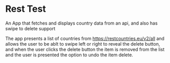 # Rest Test
An App that fetches and displays country data from an api, and also has swipe to delete support

The app presents a list of countries from https://restcountries.eu/v2/all and allows the user to be ablt to swipe
left or right to reveal the delete button, and when the user clicks the delete button the item is removed from the 
list and the user is presented the option to undo the item delete.
